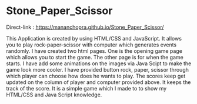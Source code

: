 # Stone_Paper_Scissor

Direct-link : https://mananchopra.github.io/Stone_Paper_Scissor/

This Application is created by using HTML/CSS and JavaScript. It allows you to play rock-paper-scissor with computer which generates events randomly. I have created two html pages.
One is the opening game page which allows you to start the game. The other page is for when the game starts. I have add some animations on the images via Java Scipt to make the game 
look more cooler. I have provided button rock, paper, scissor through which player can choose how does he wants to play. The scores keep get updated on the column of player and 
computer provided above. It keeps the track of the score. It is a simple game which I made to to show my HTML/CSS and Java Script knowledge.

